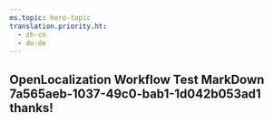 ```yaml
---
ms.topic: hero-topic
translation.priority.ht: 
  - zh-cn
  - de-de
---
```

## OpenLocalization Workflow Test MarkDown 7a565aeb-1037-49c0-bab1-1d042b053ad1 thanks!
